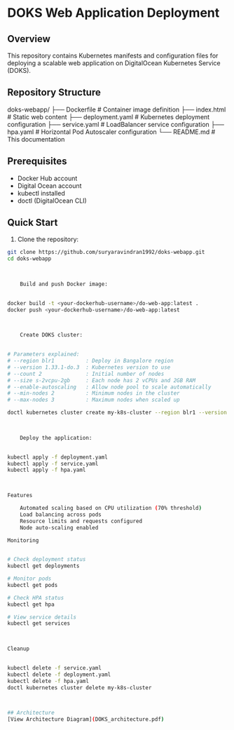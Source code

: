 # DOKS Web Application Deployment

## Overview
This repository contains Kubernetes manifests and configuration files for deploying a scalable web application on DigitalOcean Kubernetes Service (DOKS).

## Repository Structure

    

doks-webapp/
├── Dockerfile          # Container image definition
├── index.html         # Static web content
├── deployment.yaml    # Kubernetes deployment configuration
├── service.yaml      # LoadBalancer service configuration
├── hpa.yaml          # Horizontal Pod Autoscaler configuration
└── README.md         # This documentation

    

## Prerequisites
- Docker Hub account
- Digital Ocean account
- kubectl installed
- doctl (DigitalOcean CLI)

## Quick Start

1. Clone the repository:
```bash
git clone https://github.com/suryaravindran1992/doks-webapp.git
cd doks-webapp

    

    Build and push Docker image:

    
docker build -t <your-dockerhub-username>/do-web-app:latest .
docker push <your-dockerhub-username>/do-web-app:latest

    

    Create DOKS cluster:

    
# Parameters explained:
# --region blr1          : Deploy in Bangalore region
# --version 1.33.1-do.3  : Kubernetes version to use
# --count 2              : Initial number of nodes
# --size s-2vcpu-2gb     : Each node has 2 vCPUs and 2GB RAM
# --enable-autoscaling   : Allow node pool to scale automatically
# --min-nodes 2          : Minimum nodes in the cluster
# --max-nodes 3          : Maximum nodes when scaled up

doctl kubernetes cluster create my-k8s-cluster --region blr1 --version 1.33.1-do.3 --count 2 --size s-2vcpu-2gb --enable-autoscaling --min-nodes 2 --max-nodes 3

    

    Deploy the application:

    
kubectl apply -f deployment.yaml
kubectl apply -f service.yaml
kubectl apply -f hpa.yaml

    

Features

    Automated scaling based on CPU utilization (70% threshold)
    Load balancing across pods
    Resource limits and requests configured
    Node auto-scaling enabled

Monitoring

    
# Check deployment status
kubectl get deployments

# Monitor pods
kubectl get pods

# Check HPA status
kubectl get hpa

# View service details
kubectl get services

    

Cleanup

    
kubectl delete -f service.yaml
kubectl delete -f deployment.yaml
kubectl delete -f hpa.yaml
doctl kubernetes cluster delete my-k8s-cluster

    

## Architecture
[View Architecture Diagram](DOKS_architecture.pdf)
